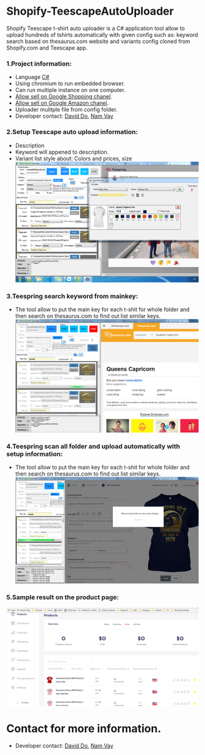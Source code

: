 # Shopify-TeescapeAutoUploader
Shopify Teescape t-shirt auto uploader is a C# application tool allow to upload hundreds of tshirts automatically with given config such as: keyword search based on thesaurus.com website and variants config cloned from Shopify.com and Teescape app.

### 1.Project information:
- Language [C#](https://docs.microsoft.com/en-us/dotnet/csharp/)
- Using chromium to run embedded browser.
- Can run multiple instance on one computer.
- [Allow sell on Google Shopping chanel](https://apps.shopify.com/google-shopping).
- [Allow sell on Google Amazon chanel](https://apps.shopify.com/amazon).
- Uploader mulitple file from config folder.
- Developer contact: [David Do](mailto:dvcuong05@gmail.com), [Nam Vay](https://github.com/vpnocsen)
### 2.Setup Teescape auto upload information:
- Description
- Keyword will appened to description.
- Variant list style about: Colors and prices, size
![](https://github.com/dvcuong05/TeespringAutoUploader/blob/master/slide/variant%20and%20list%20setup.png)
### 3.Teespring search keyword from mainkey:
- The tool allow to put the main key for each t-shit for whole folder and then search on thesaurus.com to find out list similar keys.
![](https://github.com/dvcuong05/TeespringAutoUploader/blob/master/slide/keyword%20searching.png)
### 4.Teespring scan all folder and upload automatically with setup information:
- The tool allow to put the main key for each t-shit for whole folder and then search on thesaurus.com to find out list similar keys.
![](https://github.com/dvcuong05/TeespringAutoUploader/blob/master/slide/uploading%20and%20launch%20campaign.png)
### 5.Sample result on the product page:
![](https://github.com/dvcuong05/TeespringAutoUploader/blob/master/slide/result.png)

# Contact for more information.
- Developer contact: [David Do](mailto:dvcuong05@gmail.com), [Nam Vay](https://github.com/vpnocsen)
